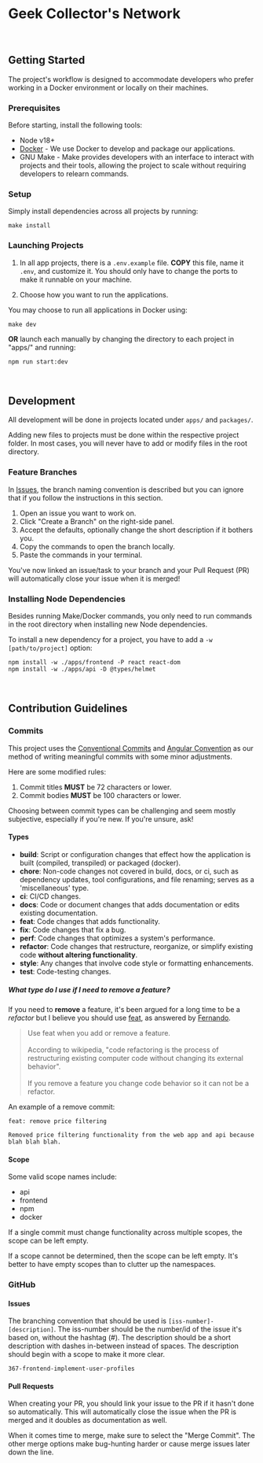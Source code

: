 # Geek Collector's Network
&nbsp;
## Getting Started

The project's workflow is designed to accommodate developers who prefer working in a Docker environment or locally on their machines.

### Prerequisites
Before starting, install the following tools:
 - Node v18+
 - [Docker](https://docs.docker.com/get-docker/) - We use Docker to develop and package our applications.
 - GNU Make - Make provides developers with an interface to interact with projects and their tools, allowing the project to scale without requiring developers to relearn commands.

### Setup
Simply install dependencies across all projects by running:

```shell
make install
```

### Launching Projects
1. In all app projects, there is a `.env.example` file. **COPY** this file, name it `.env`, and customize it. You should only have to change the ports to make it runnable on your machine.


2. Choose how you want to run the applications.

You may choose to run all applications in Docker using:
```
make dev
```

**OR** launch each manually by changing the directory to each project in "apps/" and running:
```
npm run start:dev
```

&nbsp;
## Development
All development will be done in projects located under `apps/` and `packages/`.

Adding new files to projects must be done within the respective project folder. In most cases, you will never have to add or modify files in the root directory.

### Feature Branches
In [Issues](#Issues), the branch naming convention is described but you can ignore that if you follow the instructions in this section.

1. Open an issue you want to work on.
2. Click "Create a Branch" on the right-side panel.
3. Accept the defaults, optionally change the short description if it bothers you.
4. Copy the commands to open the branch locally.
5. Paste the commands in your terminal.

You've now linked an issue/task to your branch and your Pull Request (PR) will automatically close your issue when it is merged!

### Installing Node Dependencies
Besides running Make/Docker commands, you only need to run commands in the root directory when installing new Node dependencies.

To install a new dependency for a project, you have to add a `-w [path/to/project]` option:
```shell
npm install -w ./apps/frontend -P react react-dom
npm install -w ./apps/api -D @types/helmet
```

&nbsp;
## Contribution Guidelines
### Commits
This project uses the [Conventional Commits](https://www.conventionalcommits.org/en/v1.0.0/) and [Angular Convention](https://github.com/angular/angular/blob/22b96b9/CONTRIBUTING.md#-commit-message-guidelines) as our method of writing meaningful commits with some minor adjustments.

Here are some modified rules:
1. Commit titles **MUST** be 72 characters or lower.
2. Commit bodies **MUST** be 100 characters or lower.

Choosing between commit types can be challenging and seem mostly subjective, especially if you're new. If you're unsure, ask!

#### Types
- **build**: Script or configuration changes that effect how the application is built (compiled, transpiled) or packaged (docker).
- **chore**: Non-code changes not covered in build, docs, or ci, such as dependency updates, tool configurations, and file renaming; serves as a 'miscellaneous' type.
- **ci**: CI/CD changes.
- **docs**: Code or document changes that adds documentation or edits existing documentation.
- **feat**: Code changes that adds functionality.
- **fix**: Code changes that fix a bug.
- **perf**: Code changes that optimizes a system's performance.
- **refactor**: Code changes that restructure, reorganize, or simplify existing code **without altering functionality**.
- **style**: Any changes that involve code style or formatting enhancements.
- **test**: Code-testing changes.

##### What type do I use if I need to remove a feature?
If you need to **remove** a feature, it's been argued for a long time to be a _refactor_ but I believe you should use [feat](https://stackoverflow.com/questions/48075169/semantic-commit-type-when-remove-something/73944665#73944665), as answered by [Fernando](https://stackoverflow.com/users/1401341/fernando).

> Use feat when you add or remove a feature. <br/><br/>
> According to wikipedia, "code refactoring is the process of restructuring existing computer code without changing its external behavior". <br/><br/>
> If you remove a feature you change code behavior so it can not be a refactor.

An example of a remove commit:
```
feat: remove price filtering

Removed price filtering functionality from the web app and api because blah blah blah.
```

#### Scope
Some valid scope names include:
 - api
 - frontend
 - npm
 - docker

If a single commit must change functionality across multiple scopes, the scope can be left empty.

If a scope cannot be determined, then the scope can be left empty. It's better to have empty scopes than to clutter up the namespaces.

### GitHub
#### Issues
The branching convention that should be used is `[iss-number]-[description]`. The iss-number should be the number/id of the issue it's based on, without the hashtag (#). The description should be a short description with dashes in-between instead of spaces. The description should begin with a scope to make it more clear.

`367-frontend-implement-user-profiles`

#### Pull Requests
When creating your PR, you should link your issue to the PR if it hasn't done so automatically. This will automatically close the issue when the PR is merged and it doubles as documentation as well.

When it comes time to merge, make sure to select the "Merge Commit". The other merge options make bug-hunting harder or cause merge issues later down the line.

